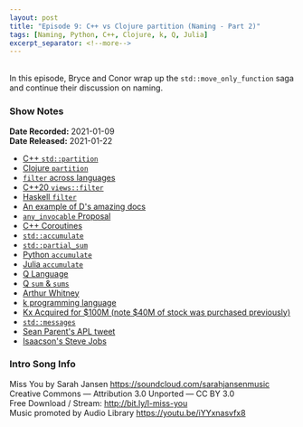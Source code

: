```yaml
---
layout: post
title: "Episode 9: C++ vs Clojure partition (Naming - Part 2)"
tags: [Naming, Python, C++, Clojure, k, Q, Julia]
excerpt_separator: <!--more-->
---
```


<div id="buzzsprout-player-7429945"></div>
<script src="https://www.buzzsprout.com/1501960/7429945-episode-9-what-s-the-title-part-2.js?container_id=buzzsprout-player-7429945&player=small" type="text/javascript" charset="utf-8"></script>

<br>In this episode, Bryce and Conor wrap up the `std::move_only_function` saga and continue their discussion on naming.

<!--more-->

### Show Notes

**Date Recorded:** 2021-01-09 <br>
**Date Released:** 2021-01-22

* [C++ `std::partition`](https://en.cppreference.com/w/cpp/algorithm/partition)
* [Clojure `partition`](https://clojuredocs.org/clojure.core/partition)
* [`filter` across languages](https://twitter.com/code_report/status/1279169637008146432?s=20)
* [C++20 `views::filter`](https://en.cppreference.com/w/cpp/ranges/filter_view)
* [Haskell `filter`](https://hackage.haskell.org/package/base-4.14.1.0/docs/Prelude.html#v:filter)
* [An example of D's amazing docs](https://dlang.org/library/std/algorithm/iteration/chunk_by.html)
* [`any_invocable` Proposal](http://www.open-std.org/jtc1/sc22/wg21/docs/papers/2020/p0288r6.html)
* [C++ Coroutines](https://en.cppreference.com/w/cpp/language/coroutines)
* [`std::accumulate`](https://en.cppreference.com/w/cpp/algorithm/accumulate)
* [`std::partial_sum`](https://en.cppreference.com/w/cpp/algorithm/partial_sum)
* [Python `accumulate`](https://docs.python.org/3/library/itertools.html#itertools.accumulate)
* [Julia `accumulate`](https://docs.julialang.org/en/v1/base/arrays/#Base.accumulate)
* [Q Language](https://code.kx.com/q/learn/startingkdb/language/)
* [Q `sum` & `sums`](https://code.kx.com/q4m3/A_Built-in_Functions/#a91-sum)
* [Arthur Whitney](https://aplwiki.com/wiki/Arthur_Whitney)
* [k programming language](https://kparc.com/)
* [Kx Acquired for $100M (note $40M of stock was purchased previously)](https://www.irishtimes.com/business/technology/first-derivatives-completes-53-8m-acquisition-of-kx-systems-1.3929204)
* [`std::messages`](https://en.cppreference.com/w/cpp/locale/messages)
* [Sean Parent's APL tweet](https://twitter.com/SeanParent/status/1345634930596794368?s=20)
* [Isaacson's Steve Jobs](https://www.amazon.com/Steve-Jobs-Walter-Isaacson/dp/1451648537)

### Intro Song Info

Miss You by Sarah Jansen https://soundcloud.com/sarahjansenmusic<br>
Creative Commons — Attribution 3.0 Unported — CC BY 3.0<br>
Free Download / Stream: http://bit.ly/l-miss-you<br>
Music promoted by Audio Library https://youtu.be/iYYxnasvfx8<br>
